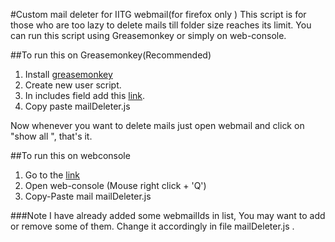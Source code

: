 #Custom mail deleter for IITG webmail(for firefox only )
This script is for those who are too lazy to delete mails till folder size reaches its limit.
You can run this script using Greasemonkey or simply on web-console.

##To run this on Greasemonkey(Recommended)

  1. Install
  [greasemonkey](https://addons.mozilla.org/en-US/firefox/addon/greasemonkey/)
  2. Create new user script.
  3. In includes field add this [link](https://webmail.iitg.ernet.in/src/right_main.php?PG_SHOWALL=1&use_mailbox_cache=1&startMessage=1&mailbox=INBOX).
  4. Copy paste mailDeleter.js

Now whenever you want to delete mails just open webmail and click on "show all ", that's it.

##To run this on webconsole
  1. Go to the [link](https://webmail.iitg.ernet.in/src/right_main.php?PG_SHOWALL=1&use_mailbox_cache=1&startMessage=1&mailbox=INBOX)
  2. Open web-console (Mouse right click + 'Q')
  3. Copy-Paste mail mailDeleter.js

###Note
	I have already added some webmailIds in list,  You may want to add or remove some of them. Change it accordingly in file mailDeleter.js .
